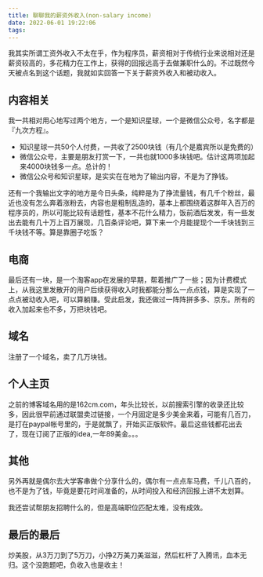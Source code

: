 ```yaml
---
title: 聊聊我的薪资外收入(non-salary income)
date: 2022-06-01 19:22:06
tags:
---
```


我其实所谓工资外收入不太在乎，作为程序员，薪资相对于传统行业来说相对还是薪资较高的，多花精力在工作上，获得的回报远高于去做兼职什么的。不过既然今天被点名到这个话题，我就如实回答一下关于薪资外收入和被动收入。
## 内容相关
我一共相对用心地写过两个地方，一个是知识星球，一个是微信公众号，名字都是『九次方程』。
- 知识星球一共50个人付费，一共收了2500块钱（有几个是嘉宾所以是免费的）
- 微信公众号，主要是朋友打赏一下，一共也就1000多块钱吧。估计这两项加起来4000块钱多一点。总计的！
- 微信公众号和知识星球，是实实在在地为了输出内容，不是为了挣钱。

还有一个我输出文字的地方是今日头条，纯粹是为了挣流量钱，有几千个粉丝，最近也没有怎么奔着涨粉去，内容也是粗制乱造的，基本上都围绕着这群年入百万的程序员的，所以可能比较有话题性，基本不花什么精力，饭前酒后发发，有一些发出去能有几十万上百万展现，几百条评论吧，算下来一个月能提现个一千块钱到三千块钱不等。算是靠圈子吃饭？

## 电商

最后还有一块，是一个淘客app在发展的早期，帮着推广了一些；因为计费模式上，从我这里发散开的用户后续获得收入时我都能分那么一点点钱，算是实现了一点点被动收入吧，可以算躺赚。受此启发，我还做过一阵阵拼多多、京东。所有的收入加起来也不多，万把块钱吧。

## 域名
注册了一个域名，卖了几万块钱。

## 个人主页
之前的博客域名用的是162cm.com，年头比较长，以前搜索引擎的收录还比较多，因此很早前通过联盟卖过链接，一个月固定是多少美金来着，可能有几百刀，是打在paypal帐号里的，于是就飘了，开始买正版软件。最后这些钱都花出去了，现在订阅了正版的idea,一年89美金。。。

## 其他

另外再就是偶尔去大学客串做个分享什么的，偶尔有一点点车马费，千儿八百的，也不是为了钱，毕竟是要花时间准备的，从时间投入和经济回报上讲不太划算。

我还尝试帮朋友招聘什么的，但是高端职位匹配太难，没有成效。

## 最后的最后

炒美股，从3万刀到了5万刀，小挣2万美刀美滋滋，然后杠杆了入腾讯，血本无归。这个没跑题吧，负收入也是收主！

